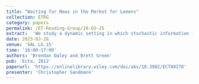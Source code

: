 ```yaml
---
title: "Waiting for News in the Market for Lemons"
collection: ETRG
category: papers
permalink: /ET-Reading-Group/28-03-25
extract:  'We study a dynamic setting in which stochastic information (news) about the value of a privately informed seller’s asset is gradually revealed to a market of buyers. We construct an equilibrium that involves periods of no trade or market failure. The no-trade period ends in one of two ways: either enough good news arrives, restoring conﬁdence and markets reopen, or bad news arrives, making buyers more pessimistic and forcing capitulation that is, a partial sell-off of low-value assets. Conditions under which the equilibrium is unique are provided. We analyze welfare and efﬁciency as they depend on the quality of the news. Higher quality news can lead to more inefﬁcient outcomes. Our model encompasses settings with or without a standard static adverse selection problem—in a dynamic setting with sufﬁciently informative news, reservation values arise endogenously from the option to sell in the future and the two environments have the same equilibrium structure.'
date: 2025-03-28
venue: 'SAL LG.15'
time: '16:00-17:00'
authors: 'Brendan Daley and Brett Green'
pub: 'Ecta, 2012'
paperurl: 'https://onlinelibrary.wiley.com/doi/abs/10.3982/ECTA9278'
presenter: 'Christopher Sandmann'
---
```


